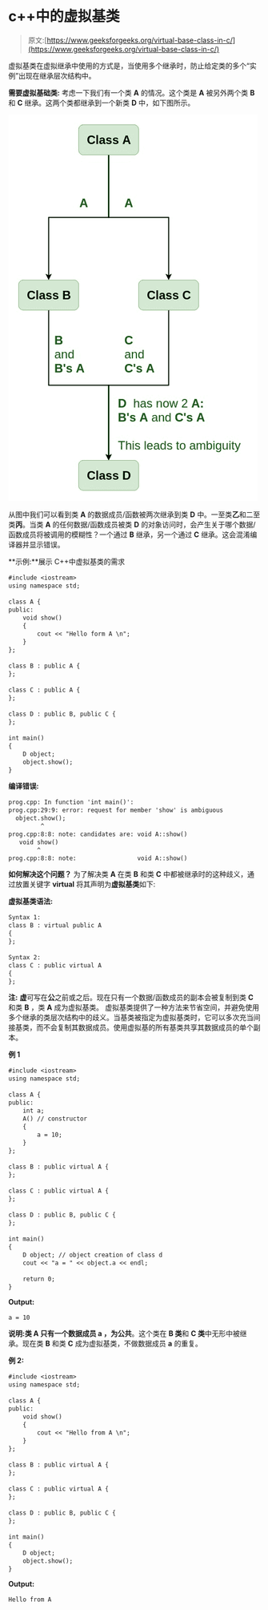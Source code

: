 # c++中的虚拟基类

> 原文:[https://www.geeksforgeeks.org/virtual-base-class-in-c/](https://www.geeksforgeeks.org/virtual-base-class-in-c/)

虚拟基类在虚拟继承中使用的方式是，当使用多个继承时，防止给定类的多个“实例”出现在继承层次结构中。

**需要虚拟基础类:**
考虑一下我们有一个类 **A** 的情况。这个类是 **A** 被另外两个类 **B** 和 **C** 继承。这两个类都继承到一个新类 **D** 中，如下图所示。

![](img/04592494c1310c342786f65a35493f25.png)

从图中我们可以看到类 **A** 的数据成员/函数被两次继承到类 **D** 中。一至类**乙**和二至类**丙**。当类 **A** 的任何数据/函数成员被类 **D** 的对象访问时，会产生关于哪个数据/函数成员将被调用的模糊性？一个通过 **B** 继承，另一个通过 **C** 继承。这会混淆编译器并显示错误。

**示例:**展示 C++中虚拟基类的需求

```
#include <iostream>
using namespace std;

class A {
public:
    void show()
    {
        cout << "Hello form A \n";
    }
};

class B : public A {
};

class C : public A {
};

class D : public B, public C {
};

int main()
{
    D object;
    object.show();
}
```

**编译错误:**

```
prog.cpp: In function 'int main()':
prog.cpp:29:9: error: request for member 'show' is ambiguous
  object.show();
         ^
prog.cpp:8:8: note: candidates are: void A::show()
   void show()
        ^
prog.cpp:8:8: note:                 void A::show()

```

**如何解决这个问题？**
为了解决类 **A** 在类 **B** 和类 **C** 中都被继承时的这种歧义，通过放置关键字 **virtual** 将其声明为**虚拟基类**如下:

**虚拟基类语法:**

```
Syntax 1:
class B : virtual public A 
{
};

Syntax 2:
class C : public virtual A
{
};

```

**注:** **虚**可写在**公**之前或之后。现在只有一个数据/函数成员的副本会被复制到类 **C** 和类 **B** ，类 **A** 成为虚拟基类。
虚拟基类提供了一种方法来节省空间，并避免使用多个继承的类层次结构中的歧义。当基类被指定为虚拟基类时，它可以多次充当间接基类，而不会复制其数据成员。使用虚拟基的所有基类共享其数据成员的单个副本。

**例 1**

```
#include <iostream>
using namespace std;

class A {
public:
    int a;
    A() // constructor
    {
        a = 10;
    }
};

class B : public virtual A {
};

class C : public virtual A {
};

class D : public B, public C {
};

int main()
{
    D object; // object creation of class d
    cout << "a = " << object.a << endl;

    return 0;
}
```

**Output:**

```
a = 10

```

**说明:**类 **A** 只有一个数据成员 **a** ，为**公共**。这个类在 **B 类**和 **C 类**中无形中被继承。现在类 **B** 和类 **C** 成为虚拟基类，不做数据成员 **a** 的重复。

**例 2:**

```
#include <iostream>
using namespace std;

class A {
public:
    void show()
    {
        cout << "Hello from A \n";
    }
};

class B : public virtual A {
};

class C : public virtual A {
};

class D : public B, public C {
};

int main()
{
    D object;
    object.show();
}
```

**Output:**

```
Hello from A

```
